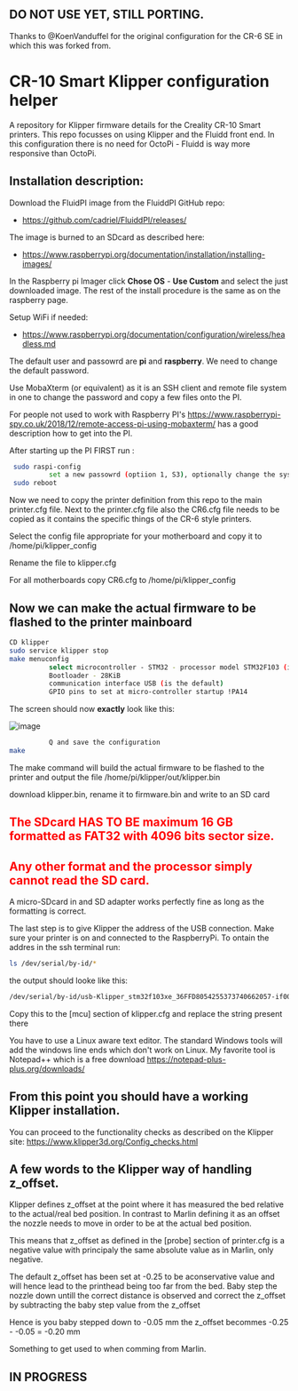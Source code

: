 ## DO NOT USE YET, STILL PORTING.

Thanks to @KoenVanduffel for the original configuration for the CR-6 SE in which this was forked from.

# CR-10 Smart Klipper configuration helper
A repository for Klipper firmware details for the Creality CR-10 Smart printers.
This repo focusses on using Klipper and the Fluidd front end. In this configuration there is no need for OctoPi - Fluidd is way more responsive than OctoPi.

## Installation description:

Download the FluidPI image from the FluiddPI GitHub repo:
* https://github.com/cadriel/FluiddPI/releases/

The image is burned to an SDcard as described here:
* https://www.raspberrypi.org/documentation/installation/installing-images/

In the Raspberry pi Imager click **Chose OS** - **Use Custom** and select the just downloaded image. The rest of the install procedure is the same as on the raspberry page.

Setup WiFi if needed:
* https://www.raspberrypi.org/documentation/configuration/wireless/headless.md

The default user and passowrd are **pi** and **raspberry**. We need to change the default password.

Use MobaXterm (or equivalent) as it is an SSH client and remote file system in one to change the password and copy a few files onto the PI.

For people not used to work with Raspberry PI's https://www.raspberrypi-spy.co.uk/2018/12/remote-access-pi-using-mobaxterm/ has a good description how to get into the PI.

After starting up the PI FIRST run :
```bash
 sudo raspi-config
          set a new passowrd (optiion 1, S3), optionally change the system name
 sudo reboot
```

Now we need to copy the printer definition from this repo to the main printer.cfg file. Next to the printer.cfg file also the CR6.cfg file needs to be copied as it contains the specific things of the CR-6 style printers.

Select the config file appropriate for your motherboard and copy it to /home/pi/klipper_config

Rename the file to klipper.cfg

For all motherboards copy CR6.cfg to /home/pi/klipper_config

## Now we can make the actual firmware to be flashed to the printer mainboard

```bash
CD klipper
sudo service klipper stop
make menuconfig
          select microcontroller - STM32 - processor model STM32F103 (is the default)
          Bootloader - 28KiB
          communication interface USB (is the default)
          GPIO pins to set at micro-controller startup !PA14
```

The screen should now **exactly** look like this:

![image](https://user-images.githubusercontent.com/13643644/123483020-6a823c80-d606-11eb-8dfc-3924ef9c4a7f.png)

```bash
          Q and save the configuration
make
```

The make command will build the actual firmware to be flashed to the printer and output the file /home/pi/klipper/out/klipper.bin

download klipper.bin, rename it to firmware.bin and write to an SD card

<span style="color:red">

## The SDcard HAS TO BE maximum 16 GB formatted as FAT32 with 4096 bits sector size.

## Any other format and the processor simply cannot read the SD card.
</span>

A micro-SDcard in and SD adapter works perfectly fine as long as the formatting is correct.

The last step is to give Klipper the address of the USB connection. Make sure your printer is on and connected to the RaspberryPi. To ontain the addres in the ssh terminal run:
```bash
ls /dev/serial/by-id/*
```

the output should looke like this:
```bash
/dev/serial/by-id/usb-Klipper_stm32f103xe_36FFD8054255373740662057-if00
```

Copy this to the [mcu] section of klipper.cfg and replace the string present there

You have to use a Linux aware text editor. The standard Windows tools will add the windows line ends which don't work on Linux. My favorite tool is Notepad++ which is a free download  https://notepad-plus-plus.org/downloads/

## From this point you should have a working Klipper installation.
You can proceed to the functionality checks as described on the Klipper site: https://www.klipper3d.org/Config_checks.html

## A few words to the Klipper way of handling z_offset.

Klipper defines z_offset at the point where it has measured the bed relative to the actual/real bed position. In contrast to Marlin defining it as an offset the nozzle needs to move in order to be at the actual bed position.

This means that z_offset as defined in the [probe] section of printer.cfg is a negative value with principaly the same absolute value as in Marlin, only negative.

The default z_offset has been set at -0.25 to be aconservative value and will hence lead to the printhead being too far from the bed. Baby step the nozzle down untill the correct distance is observed and correct the z_offset by subtracting the baby step value from the z_offset

Hence is you baby stepped down to -0.05 mm the z_offset becommes -0.25 - -0.05 = -0.20 mm

Something to get used to when comming from Marlin.

 ## IN PROGRESS
